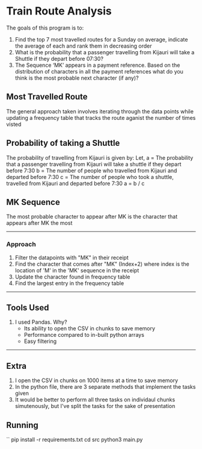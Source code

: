 # Train Route Analysis

The goals of this program is to:

1.  Find the top 7 most travelled routes for a Sunday on average, indicate the average of each and rank them in decreasing order
2.  What is the probability that a passenger travelling from Kijauri will take a Shuttle if they depart before 07:30?
3.  The Sequence ‘MK’ appears in a payment reference. Based on the distribution of characters in all the payment references what do you think is the most probable next character (if any)?

## Most Travelled Route

The general approach taken involves iterating through the data points while updating a frequency table that tracks the route aganist the number of times visted

## Probability of taking a Shuttle

The probability of travelling from Kijauri is given by:
Let, a = The probability that a passenger travelling from Kijauri will take a shuttle if they depart before 7:30
b = The number of people who travelled from Kijauri and departed before 7:30
c = The number of people who took a shuttle, travelled from Kijauri and departed before 7:30
a = b / c

## MK Sequence

The most probable character to appear after MK is the character that appears after MK the most

---

### Approach

1. Filter the datapoints with "MK" in their receipt
2. Find the character that comes after "MK" (Index+2) where index is the location of 'M' in the 'MK' sequence in the receipt
3. Update the character found in frequency table
4. Find the largest entry in the frequency table

---

## Tools Used

1. I used Pandas. Why?
   - Its ability to open the CSV in chunks to save memory
   - Performance compared to in-built python arrays
   - Easy filtering

---

## Extra

1. I open the CSV in chunks on 1000 items at a time to save memory
2. In the python file, there are 3 separate methods that implement the tasks given
3. It would be better to perform all three tasks on individaul chunks simutenously, but I've split the tasks for the sake of presentation

## Running

``
pip install -r requirements.txt
cd src
python3 main.py

```

